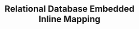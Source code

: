 ---
title: Relational Database Embedded Inline Mapping
description: An example of an inline mapping.
---